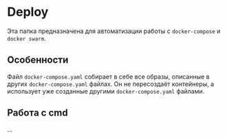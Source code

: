 
# Deploy

Эта папка предназначена для автоматизации работы с ```docker-compose``` и ```docker swarm```.

## Особенности

Файл ```docker-compose.yaml``` собирает в себе все образы, 
описанные в других ```docker-compose.yaml``` файлах. Он не пересоздаёт контейнеры,
а использует уже созданные другими ```docker-compose.yaml``` файлами.

## Работа с cmd

...